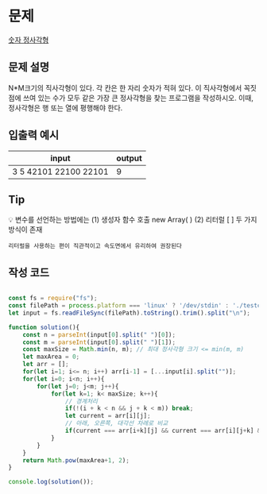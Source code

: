 # 문제
[숫자 정사각형](https://www.acmicpc.net/problem/1051)

## 문제 설명 
N*M크기의 직사각형이 있다. 각 칸은 한 자리 숫자가 적혀 있다. 이 직사각형에서 꼭짓점에 쓰여 있는 수가 모두 같은 가장 큰 정사각형을 찾는 프로그램을 작성하시오. 이때, 정사각형은 행 또는 열에 평행해야 한다.

## 입출력 예시

|input|output|
|------|------|
|3 5 42101 22100 22101|9|

## Tip
💡 변수를 선언하는 방법에는 (1) 생성자 함수 호출 new Array( ) (2) 리터럴 [ ] 두 가지 방식이 존재  

`리터럴을 사용하는 편이 직관적이고 속도면에서 유리하여 권장된다`   


## 작성 코드

```javascript

const fs = require("fs");
const filePath = process.platform === 'linux' ? '/dev/stdin' : './testcase/1051.txt';
let input = fs.readFileSync(filePath).toString().trim().split("\n");

function solution(){
    const n = parseInt(input[0].split(" ")[0]);
    const m = parseInt(input[0].split(" ")[1]);
    const maxSize = Math.min(n, m); // 최대 정사각형 크기 <= min(m, m)
    let maxArea = 0;
    let arr = [];
    for(let i=1; i<= n; i++) arr[i-1] = [...input[i].split("")];
    for(let i=0; i<n; i++){
        for(let j=0; j<m; j++){
            for(let k=1; k< maxSize; k++){
                // 경계처리 
                if(!(i + k < n && j + k < m)) break;
                let current = arr[i][j];
                // 아래, 오른쪽, 대각선 차례로 비교
                if(current === arr[i+k][j] && current === arr[i][j+k] && current === arr[i+k][j+k]) maxArea = maxArea < k? k: maxArea;
            } 
        }
    }
    return Math.pow(maxArea+1, 2);
}

console.log(solution());

```
